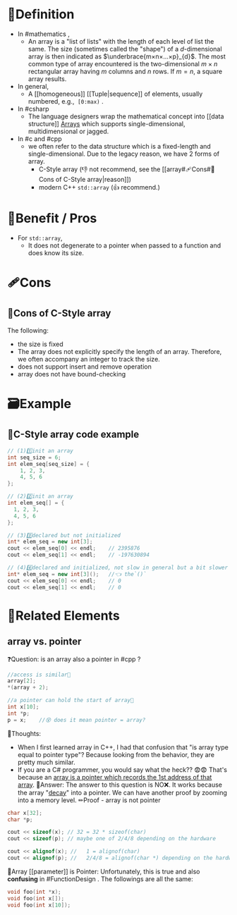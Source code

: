 # 📝Definition
- In #mathematics  ,
    - An array is a "list of lists" with the length of each level of list the same. The size (sometimes called the "shape") of a $d$-dimensional array is then indicated as $\underbrace{m×n×...×p}_{d}$. The most common type of array encountered is the two-dimensional $m×n$ rectangular array having $m$ columns and $n$ rows. If $m=n$, a square array results.
- In general,
	- A [[homogeneous]] [[Tuple|sequence]] of elements, usually numbered, e.g.,  `[0:max)` .
- In #csharp 
    - The language designers wrap the mathematical concept into [[data structure]] [Arrays](https://docs.microsoft.com/en-us/dotnet/csharp/programming-guide/arrays/) which supports single-dimensional, multidimensional or jagged.
- In #c and #cpp 
    - we often refer to the data structure which is a fixed-length and single-dimensional. Due to the legacy reason, we have 2 forms of array.
        - C-Style array (👎 not recommend, see the [[array#🩹Cons#🤕Cons of C-Style array|reason]])
        - modern C++ `std::array` (👍 recommend.)
# 🚀Benefit / Pros
- For `std::array`,
    - It does not degenerate to a pointer when passed to a function and does know its size.
    
# 🩹Cons
## 🤕Cons of C-Style array
The following:
- the size is fixed
- The array does not explicitly specify the length of an array. Therefore, we often accompany an integer to track the size.
- does not support insert and remove operation
- array does not have bound-checking

# 🗃Example
## 📂C-Style array code example
```cpp
// (1)1️⃣init an array
int seq_size = 6;
int elem_seq[seq_size] = {
    1, 2, 3,
    4, 5, 6
};

// (2)2️⃣init an array
int elem_seq[] = {
  1, 2, 3,
  4, 5, 6
};

// (3)3️⃣declared but not initialized
int* elem_seq = new int[3];
cout << elem_seq[0] << endl;    // 2395876
cout << elem_seq[1] << endl;    // -197630894

// (4)4️⃣declared and initialized, not slow in general but a bit slower than (3)
int* elem_seq = new int[3]();   //👈 the`()`
cout << elem_seq[0] << endl;    // 0
cout << elem_seq[1] << endl;    // 0
```


# 🧬Related Elements
## array vs. pointer
❓Question: is an array also a pointer in #cpp  ?
```cpp
//access is similar🤔
array[2];
*(array + 2);

//a pointer can hold the start of array🤔
int x[10];
int *p;
p = x;    //😵 does it mean pointer = array?
```
🤔Thoughts:
- When I first learned array in C++, I had that confusion that "is array type equal to pointer type"? Because looking from the behavior, they are pretty much similar.
- If you are a C# programmer, you would say what the heck?? 😨😨 That's because an <u>array is a pointer which records the 1st address of that array</u>. 
📃Answer:
The answer to this question is NO❌. It works because the array "<u>decay</u>" into a pointer. We can have another proof by zooming into a memory level.
✏Proof - array is not pointer
```cpp
char x[32];
char *p;

cout << sizeof(x); // 32 = 32 * sizeof(char)
cout << sizeof(p); // maybe one of 2/4/8 depending on the hardware

cout << alignof(x); //   1 = alignof(char)
cout << alignof(p); //   2/4/8 = alignof(char *) depending on the hardware
```
💭Array [[parameter]] is Pointer:
Unfortunately, this is true and also **confusing** in #FunctionDesign  . The followings are all the same:
```cpp
void foo(int *x);
void foo(int x[]);
void foo(int x[10]);
```

